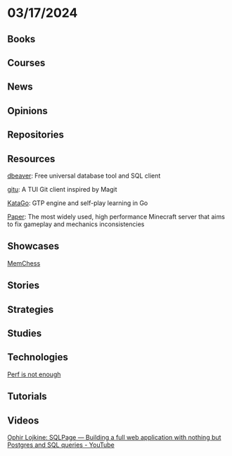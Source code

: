 # 03/17/2024

## Books

## Courses

## News

## Opinions

## Repositories

## Resources
[dbeaver](https://github.com/dbeaver/dbeaver): Free universal database tool and SQL client

[gitu](https://github.com/altsem/gitu): A TUI Git client inspired by Magit

[KataGo](https://github.com/lightvector/KataGo): GTP engine and self-play learning in Go

[Paper](https://github.com/PaperMC/Paper): The most widely used, high performance Minecraft server that aims to fix gameplay and mechanics inconsistencies

## Showcases
[MemChess](https://grondilu.github.io/memchess/)

## Stories

## Strategies

## Studies

## Technologies
[Perf is not enough](https://motherduck.com/blog/perf-is-not-enough/)

## Tutorials

## Videos
[Ophir Lojkine: SQLPage — Building a full web application with nothing but Postgres and SQL queries - YouTube](https://www.youtube.com/watch?v=mXdgmSdaXkg)
